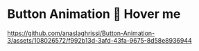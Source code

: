 # Button Animation 🤩 Hover me

https://github.com/anaslaghrissi/Button-Animation-3/assets/108026572/f992b13d-3afd-43fa-9675-8d58e8936944
